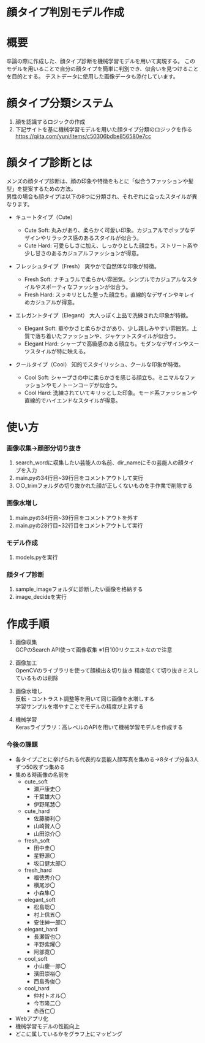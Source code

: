 # 顔タイプ判別モデル作成

# 概要
卒論の際に作成した、顔タイプ診断を機械学習モデルを用いて実現する。
このモデルを用いることで自分の顔タイプを簡単に判別でき、似合いを見つけることを目的とする。
テストデータに使用した画像データも添付しています。

# 顔タイプ分類システム
1. 顔を認識するロジックの作成
1. 下記サイトを基に機械学習モデルを用いた顔タイプ分類のロジックを作る
https://qiita.com/yuni/items/c50306bdbe856580e7cc

# 顔タイプ診断とは
メンズの顔タイプ診断は、顔の印象や特徴をもとに「似合うファッションや髪型」を提案するための方法。  
男性の場合も顔タイプは以下の8つに分類され、それぞれに合ったスタイルが異なります。

- キュートタイプ（Cute）
    - Cute Soft: 丸みがあり、柔らかく可愛い印象。カジュアルでポップなデザインやリラックス感のあるスタイルが似合う。
    - Cute Hard: 可愛らしさに加え、しっかりとした顔立ち。ストリート系や少し甘さのあるカジュアルファッションが得意。

- フレッシュタイプ（Fresh）
爽やかで自然体な印象が特徴。
    - Fresh Soft: ナチュラルで柔らかい雰囲気。シンプルでカジュアルなスタイルやスポーティなファッションが似合う。
    - Fresh Hard: スッキリとした整った顔立ち。直線的なデザインやキレイめカジュアルが得意。

- エレガントタイプ（Elegant）
大人っぽく上品で洗練された印象が特徴。

    - Elegant Soft: 華やかさと柔らかさがあり、少し親しみやすい雰囲気。上質で落ち着いたファッションや、ジャケットスタイルが似合う。
    - Elegant Hard: シャープで高級感のある顔立ち。モダンなデザインやスーツスタイルが特に映える。

- クールタイプ（Cool）
知的でスタイリッシュ、クールな印象が特徴。

    - Cool Soft: シャープさの中に柔らかさを感じる顔立ち。ミニマルなファッションやモノトーンコーデが似合う。
    - Cool Hard: 洗練されていてキリッとした印象。モード系ファッションや直線的でハイエンドなスタイルが得意。

# 使い方
### 画像収集→顔部分切り抜き
1. search_wordに収集したい芸能人の名前、dir_nameにその芸能人の顔タイプを入力
1. main.pyの34行目~39行目をコメントアウトして実行
1. ○○_trimフォルダの切り抜かれた顔が正しくないものを手作業で削除する

### 画像水増し
1. main.pyの34行目~39行目をコメントアウトを外す
1. main.pyの28行目~32行目をコメントアウトして実行

### モデル作成
1. models.pyを実行

### 顔タイプ診断
1. sample_imageフォルダに診断したい画像を格納する
1. image_decideを実行

# 作成手順
1. 画像収集  
GCPのSearch API使って画像収集
※1日100リクエストなので注意

1. 画像加工  
OpenCVのライブラリを使って顔検出＆切り抜き
精度低くて切り抜きミスしているものは削除

1. 画像水増し  
反転・コントラスト調整等を用いて同じ画像を水増しする  
学習サンプルを増やすことでモデルの精度が上昇する

1. 機械学習  
Kerasライブラリ：高レベルのAPIを用いて機械学習モデルを作成する

### 今後の課題
- 各タイプごとに挙げられる代表的な芸能人顔写真を集める→8タイプ分各3人ずつ50枚ずつ集める
- 集める時画像の名前を
    - cute_soft
        - 瀬戸康史〇
        - 千葉雄大〇
        - 伊野尾慧〇
    - cute_hard
        - 佐藤勝利〇
        - 山崎賢人〇
        - 山田涼介〇
    - fresh_soft
        - 田中圭〇
        - 星野源〇
        - 坂口健太郎〇
    - fresh_hard
        - 福徳秀介〇
        - 横尾渉〇
        - 小森隼〇
    - elegant_soft
        - 松島聡〇
        - 村上信五〇
        - 安住紳一郎〇
    - elegant_hard
        - 長瀬智也〇
        - 平野紫耀〇
        - 阿部寛〇
    - cool_soft
        - 小山慶一郎〇
        - 濱田崇裕〇
        - 西島秀俊〇
    - cool_hard
        - 仲村トオル〇
        - 今市隆二〇
        - 赤西仁〇
-  Webアプリ化
-  機械学習モデルの性能向上
-  どこに属しているかをグラフ上にマッピング